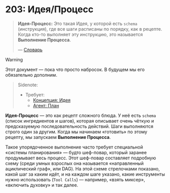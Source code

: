 # 203: Идея/Процесс

> **Идея-Процесс:** Это такая Идея, у которой есть `schema` (инструкция), где все шаги расписаны по порядку, как в рецепте. Когда кто-то выполняет эту инструкцию, это называется **Выполнение Процесса**.
>
> — [Словарь](./000_glossary.md)

> [!WARNING]
> Этот документ — пока что просто набросок. В будущем мы его обязательно дополним.

> Sidenote:
>
> - Требует:
>   - [Концепция: Идея](./001_concept_idea.md)
>   - [Агент: План](./109_agent_plan.md)

**Идея-Процесс** — это как рецепт сложного блюда. У неё есть `schema` (список ингредиентов и шагов), которая описывает очень чёткую и предсказуемую последовательность действий. Шаги выполняются строго один за другим. Когда мы начинаем «готовить» по этому рецепту, мы запускаем **Выполнение Процесса**.

Такое упорядоченное выполнение часто требует специальной «системы планирования» — будто шеф-повар, который заранее продумывает весь процесс. Этот шеф-повар составляет подробную схему (среди умных взрослых она называется «направленный ациклический граф», или DAG). На этой схеме стрелочками показано, какой шаг за каким идёт, и на каждом шаге указано, какие инструменты нужно использовать (`Tool Calls`) — например, «взять миксер», «включить духовку» и так далее.